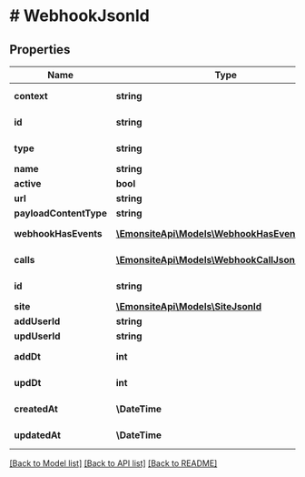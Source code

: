 # # WebhookJsonld

## Properties

Name | Type | Description | Notes
------------ | ------------- | ------------- | -------------
**context** | **string** |  | [optional] [readonly]
**id** | **string** |  | [optional] [readonly]
**type** | **string** |  | [optional] [readonly]
**name** | **string** |  | [optional]
**active** | **bool** |  | [optional]
**url** | **string** |  | [optional]
**payloadContentType** | **string** |  | [optional]
**webhookHasEvents** | [**\EmonsiteApi\Models\WebhookHasEventJsonld[]**](WebhookHasEventJsonld.md) |  | [optional] [readonly]
**calls** | [**\EmonsiteApi\Models\WebhookCallJsonld[]**](WebhookCallJsonld.md) |  | [optional] [readonly]
**id** | **string** |  | [optional] [readonly]
**site** | [**\EmonsiteApi\Models\SiteJsonld**](SiteJsonld.md) |  | [optional]
**addUserId** | **string** |  | [optional]
**updUserId** | **string** |  | [optional]
**addDt** | **int** |  | [optional] [readonly]
**updDt** | **int** |  | [optional] [readonly]
**createdAt** | **\DateTime** |  | [optional] [readonly]
**updatedAt** | **\DateTime** |  | [optional] [readonly]

[[Back to Model list]](../../README.md#models) [[Back to API list]](../../README.md#endpoints) [[Back to README]](../../README.md)
